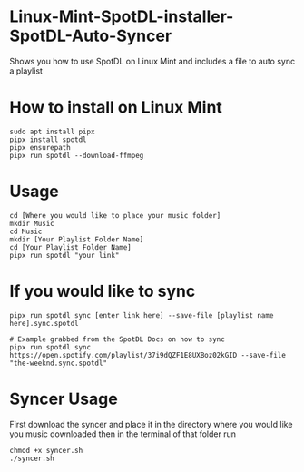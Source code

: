 # Linux-Mint-SpotDL-installer-SpotDL-Auto-Syncer
Shows you how to use SpotDL on Linux Mint and includes a file to auto sync a playlist

# How to install on Linux Mint
```
sudo apt install pipx
pipx install spotdl
pipx ensurepath
pipx run spotdl --download-ffmpeg
```

# Usage
```
cd [Where you would like to place your music folder]
mkdir Music
cd Music
mkdir [Your Playlist Folder Name]
cd [Your Playlist Folder Name]
pipx run spotdl "your link" 
```

# If you would like to sync
```
pipx run spotdl sync [enter link here] --save-file [playlist name here].sync.spotdl

# Example grabbed from the SpotDL Docs on how to sync
pipx run spotdl sync https://open.spotify.com/playlist/37i9dQZF1E8UXBoz02kGID --save-file "the-weeknd.sync.spotdl"
```

# Syncer Usage
First download the syncer and place it in the directory where you would like you music downloaded then in the terminal of that folder run 
```
chmod +x syncer.sh
./syncer.sh
```

